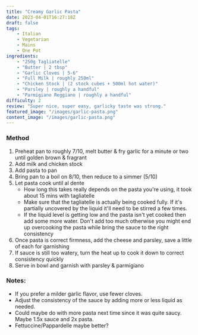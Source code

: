 ```yaml
---
title: "Creamy Garlic Pasta"
date: 2023-04-01T16:27:18Z
draft: false
tags:
    - Italian
    - Vegetarian
    - Mains
    - One Pot
ingredients:
    - "250g Tagliatelle"
    - "Butter | 2 tbsp"
    - "Garlic Cloves | 5-6"
    - "Full Milk | roughly 250ml"
    - "Chicken Stock | (2 stock cubes + 500ml hot water)"
    - "Parsley | roughly a handful"
    - "Parmigiano Reggiano | roughly a handful"
difficulty: 2
review: "Super nice, super easy, garlicky taste was strong."
featured_image: "/images/garlic-pasta.png"
content_image: "/images/garlic-pasta.png"
---
```


### Method

1. Preheat pan to roughly 7/10, melt butter & fry garlic for a minute or two until golden brown & fragrant
1. Add milk and chicken stock
1. Add pasta to pan
1. Bring pan to a boil on 8/10, then reduce to a simmer (5/10)
1. Let pasta cook until al dente
     - How long this takes really depends on the pasta you're using, it took about 15 mins with tagliatelle
     - Make sure that the tagliatelle is actually being cooked fully. If it's partially uncovered by the liquid it'll need to be stirred a few times.
     - If the liquid level is getting low and the pasta isn't yet cooked then add some more water. Don't add too much otherwise you might end up overcooking the pasta while bring the sauce to the right consistency
1. Once pasta is correct firmness, add the cheese and parsley, save a little of each for garnishing
1. If sauce is still too watery, turn the heat up to cook it down to correct consistency quickly
1. Serve in bowl and garnish with parsley & parmigiano

### Notes:

- If you prefer a milder garlic flavor, use fewer cloves.
- Adjust the consistency of the sauce by adding more or less liquid as needed.
- Could maybe do with more pasta next time since it was quite saucy. Maybe 1.5x sauce and 2x pasta. 
- Fettuccine/Pappardelle maybe better? 